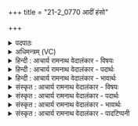+++
title = "21-2_0770 आदीं हंसो"

+++
<details><summary>पदपाठः</summary>

आ꣢त्। ई꣣म्। हꣳसः꣢। य꣡था꣢꣯। ग꣣ण꣢म्। वि꣡श्व꣢꣯स्य। अ꣣वीवशत्। मति꣢म्। अ꣡त्यः꣢꣯। न। गो꣡भिः꣢꣯। अ꣣ज्यते। ७७०।
</details>

<details><summary>अधिमन्त्रम् (VC)</summary>

- पवमानः सोमः
- श्यावाश्व आत्रेयः
- गायत्री
- षड्जः
</details>

<details><summary>हिन्दी : आचार्य रामनाथ वेदालंकार - विषयः</summary>

अगले मन्त्र में अध्यात्मज्ञान और ब्रह्मानन्द का कर्तृत्व वर्णित है।
</details>

<details><summary>हिन्दी : आचार्य रामनाथ वेदालंकार - पदार्थः</summary>

पदार्थान्वय -  (आत्) ग्रहण किये जाने के अनन्तर (ईम्) यह अध्यात्मज्ञान का और ब्रह्मानन्द का रस (यथा) जैसे (हंसः) सूर्य (गणम्) भूमि, चन्द्रमा आदि ग्रह-उपग्रहों के गण को वश में किये हुए है, वैसे ही (विश्वस्य) सब उपासकों की (मतिम्) बुद्धि को (अवीवशत्) वश में कर लेता है, बुद्धि में छा जाता है। और, (अत्यः न) घोड़ा जैसे (गोभिः) जलों से (अज्यते) स्नान करा कर साफ किया जाता है, वैसे ही यह अध्यात्मज्ञान का रस (गोभिः) वेद-वाणियों से (अज्यते) प्रकट किया जाता है ॥२॥ इस मन्त्र में दो उपमाओं की संसृष्टि है ॥२॥
</details>

<details><summary>हिन्दी : आचार्य रामनाथ वेदालंकार - भावार्थः</summary>

भावार्थ -  ब्रह्मज्ञान का और ब्रह्मानन्द का रस उपासक के आत्मा,मन,बुद्धि आदि में जब व्याप जाता है,तब उसकी तरङ्गों से तरङ्गित हुआ वह उपासक महाभाग्य का अनुभव करता है ॥२॥
</details>

<details><summary>संस्कृत : आचार्य रामनाथ वेदालंकार - विषयः</summary>

अथाध्यात्मज्ञानस्य ब्रह्मानन्दस्य च कर्तृत्वमाह।
</details>

<details><summary>संस्कृत : आचार्य रामनाथ वेदालंकार - पदार्थः</summary>

पदार्थान्वय -  (आत्) ग्रहणानन्तरम् (ईम्) एषः अध्यात्मज्ञानरसः ब्रह्मानन्दरसश्च (यथा) येन प्रकारेण (हंसः) सूर्यः (गणम्) पृथिवीचन्द्रादिकं ग्रहोपग्रहगणं वशं नयति, तथैव (विश्वस्य) सर्वस्य उपासकजनस्य (मतिम्) बुद्धिम् (अवीवशत्) वशं नयति। [वशं करोति वशयति, तस्य लुङि रूपम्। वर्तमाने लुङ्।] किञ्च (अत्यः न) अश्वः यथा। [अत्यः इति अश्वनाम। निघं० १।१४।] (गोभिः) उदकैः [गावः उदकानि निरुक्ते (६।५) प्रोक्तानि।] (अज्यते) मृज्यते, तथैव एषः अध्यात्मज्ञानरसः (गोभिः) वेदवाग्भिः (अज्यते) व्यज्यते प्रकाश्यते। [अञ्जू व्यक्तिम्रक्षणकान्तिगतिषु] ॥२॥ अत्र द्वयोरुपमयोः संसृष्टिः ॥२॥
</details>

<details><summary>संस्कृत : आचार्य रामनाथ वेदालंकार - भावार्थः</summary>

भावार्थ -  ब्रह्मज्ञानरसो ब्रह्मानन्दरसश्चोपासकस्यात्ममनोबुद्ध्यादिकं यदा व्याप्नोति तदा तत्तरङ्गैस्तरङ्गितः स माहाभाग्यमनुभवति ॥२॥
</details>

<details><summary>संस्कृत : आचार्य रामनाथ वेदालंकार - पादटिप्पनी</summary>

टिप्पनी -   २.ऋ० ९।३२।३।
</details>